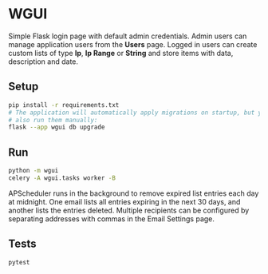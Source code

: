 # WGUI

Simple Flask login page with default admin credentials.
Admin users can manage application users from the **Users** page.
Logged in users can create custom lists of type **Ip**, **Ip Range** or **String**
and store items with data, description and date.

## Setup

```bash
pip install -r requirements.txt
# The application will automatically apply migrations on startup, but you can
# also run them manually:
flask --app wgui db upgrade
```

## Run

```bash
python -m wgui
celery -A wgui.tasks worker -B
```


APScheduler runs in the background to remove expired list entries each day at midnight.
One email lists all entries expiring in the next 30 days, and another lists the entries deleted.
Multiple recipients can be configured by separating addresses with commas in the Email Settings page.

## Tests

```bash
pytest
```
